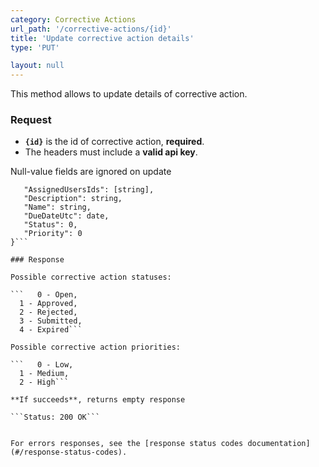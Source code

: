 ```yaml
---
category: Corrective Actions
url_path: '/corrective-actions/{id}'
title: 'Update corrective action details'
type: 'PUT'

layout: null
---
```


This method allows to update details of corrective action.

### Request

* **`{id}`** is the id of corrective action, **required**.
* The headers must include a **valid api key**.

Null-value fields are ignored on update

```{
   "AssignedUsersIds": [string],
   "Description": string,
   "Name": string,
   "DueDateUtc": date,
   "Status": 0,
   "Priority": 0
}```

### Response

Possible corrective action statuses:

```   0 - Open,
  1 - Approved,
  2 - Rejected,
  3 - Submitted,
  4 - Expired```

Possible corrective action priorities:

```   0 - Low,
  1 - Medium,
  2 - High```

**If succeeds**, returns empty response

```Status: 200 OK```


For errors responses, see the [response status codes documentation](#/response-status-codes).
